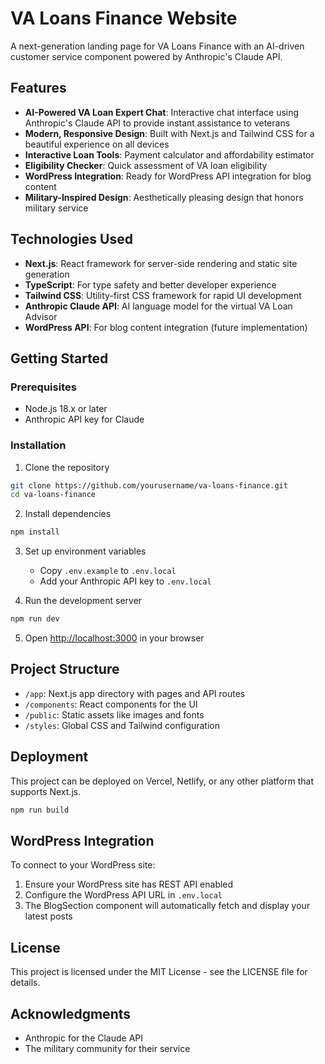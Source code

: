 # VA Loans Finance Website

A next-generation landing page for VA Loans Finance with an AI-driven customer service component powered by Anthropic's Claude API.

## Features

- **AI-Powered VA Loan Expert Chat**: Interactive chat interface using Anthropic's Claude API to provide instant assistance to veterans
- **Modern, Responsive Design**: Built with Next.js and Tailwind CSS for a beautiful experience on all devices
- **Interactive Loan Tools**: Payment calculator and affordability estimator
- **Eligibility Checker**: Quick assessment of VA loan eligibility
- **WordPress Integration**: Ready for WordPress API integration for blog content
- **Military-Inspired Design**: Aesthetically pleasing design that honors military service

## Technologies Used

- **Next.js**: React framework for server-side rendering and static site generation
- **TypeScript**: For type safety and better developer experience
- **Tailwind CSS**: Utility-first CSS framework for rapid UI development
- **Anthropic Claude API**: AI language model for the virtual VA Loan Advisor
- **WordPress API**: For blog content integration (future implementation)

## Getting Started

### Prerequisites

- Node.js 18.x or later
- Anthropic API key for Claude

### Installation

1. Clone the repository
```bash
git clone https://github.com/yourusername/va-loans-finance.git
cd va-loans-finance
```

2. Install dependencies
```bash
npm install
```

3. Set up environment variables
   - Copy `.env.example` to `.env.local`
   - Add your Anthropic API key to `.env.local`

4. Run the development server
```bash
npm run dev
```

5. Open [http://localhost:3000](http://localhost:3000) in your browser

## Project Structure

- `/app`: Next.js app directory with pages and API routes
- `/components`: React components for the UI
- `/public`: Static assets like images and fonts
- `/styles`: Global CSS and Tailwind configuration

## Deployment

This project can be deployed on Vercel, Netlify, or any other platform that supports Next.js.

```bash
npm run build
```

## WordPress Integration

To connect to your WordPress site:
1. Ensure your WordPress site has REST API enabled
2. Configure the WordPress API URL in `.env.local`
3. The BlogSection component will automatically fetch and display your latest posts

## License

This project is licensed under the MIT License - see the LICENSE file for details.

## Acknowledgments

- Anthropic for the Claude API
- The military community for their service
